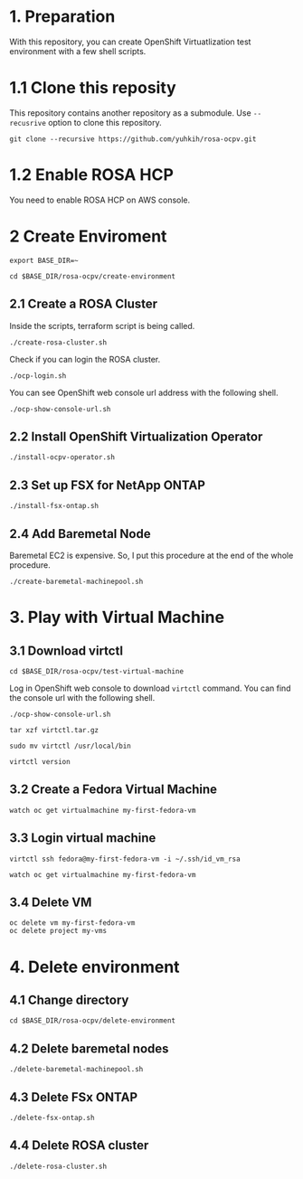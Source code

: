 # 1. Preparation  

With this repository, you can create OpenShift Virtuatlization test environment with a few shell scripts.



# 1.1 Clone this reposity

This repository contains another repository as a submodule. Use `--recusrive` option to clone this repository.


```
git clone --recursive https://github.com/yuhkih/rosa-ocpv.git
```

# 1.2 Enable ROSA HCP 

You need to enable ROSA HCP on AWS console.


# 2 Create Enviroment

```
export BASE_DIR=~
```


```
cd $BASE_DIR/rosa-ocpv/create-environment
```
## 2.1 Create a ROSA Cluster

Inside the scripts, terraform script is being called.

```
./create-rosa-cluster.sh
```

Check if you can login the ROSA cluster.

```
./ocp-login.sh
```

You can see OpenShift web console url address with the following shell.

```
./ocp-show-console-url.sh
```


## 2.2 Install OpenShift Virtualization Operator

```
./install-ocpv-operator.sh
```


## 2.3 Set up FSX for NetApp ONTAP

```
./install-fsx-ontap.sh
```

## 2.4 Add Baremetal Node

Baremetal EC2 is expensive. So, I put this procedure at the end of the whole procedure.

```
./create-baremetal-machinepool.sh
```

# 3. Play with Virtual Machine

## 3.1 Download virtctl

```
cd $BASE_DIR/rosa-ocpv/test-virtual-machine
```

Log in OpenShift web console to download `virtctl` command. You can find the console url with the following shell.

```
./ocp-show-console-url.sh
```

```
tar xzf virtctl.tar.gz
```

```
sudo mv virtctl /usr/local/bin
```

```
virtctl version
```

## 3.2 Create a Fedora Virtual Machine

```
watch oc get virtualmachine my-first-fedora-vm
```

## 3.3 Login virtual machine

```
virtctl ssh fedora@my-first-fedora-vm -i ~/.ssh/id_vm_rsa
```

```
watch oc get virtualmachine my-first-fedora-vm
```


## 3.4 Delete VM

```
oc delete vm my-first-fedora-vm
oc delete project my-vms
```

# 4. Delete environment

## 4.1 Change directory

```
cd $BASE_DIR/rosa-ocpv/delete-environment
```

## 4.2 Delete baremetal nodes

```
./delete-baremetal-machinepool.sh
```

## 4.3 Delete FSx ONTAP

```
./delete-fsx-ontap.sh 
```

## 4.4 Delete ROSA cluster

```
./delete-rosa-cluster.sh
```




